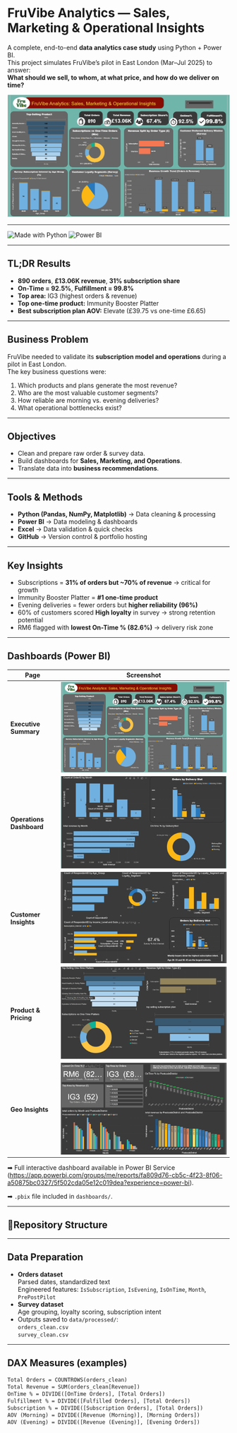 # FruVibe Analytics — Sales, Marketing & Operational Insights  

A complete, end-to-end **data analytics case study** using Python + Power BI.  
This project simulates FruVibe’s pilot in East London (Mar–Jul 2025) to answer:  
**What should we sell, to whom, at what price, and how do we deliver on time?**

<p align="center">
  <img src="screenshots/executive_summary.png" alt="Executive Summary Dashboard" width="900">
</p>

---

![Made with Python](https://img.shields.io/badge/Made%20with-Python-blue)
![Power BI](https://img.shields.io/badge/Visualized%20in-Power%20BI-yellow)

---

##  TL;DR Results
- **890 orders**, **£13.06K revenue**, **31% subscription share**  
- **On-Time = 92.5%**, **Fulfillment = 99.8%**  
- **Top area:** IG3 (highest orders & revenue)  
- **Top one-time product:** Immunity Booster Platter  
- **Best subscription plan AOV:** Elevate (£39.75 vs one-time £6.65)  

---

##  Business Problem
FruVibe needed to validate its **subscription model and operations** during a pilot in East London.  
The key business questions were:
1. Which products and plans generate the most revenue?  
2. Who are the most valuable customer segments?  
3. How reliable are morning vs. evening deliveries?  
4. What operational bottlenecks exist?  

---

##  Objectives
- Clean and prepare raw order & survey data.  
- Build dashboards for **Sales, Marketing, and Operations**.  
- Translate data into **business recommendations**.  

---

##  Tools & Methods
- **Python (Pandas, NumPy, Matplotlib)** → Data cleaning & processing  
- **Power BI** → Data modeling & dashboards  
- **Excel** → Data validation & quick checks  
- **GitHub** → Version control & portfolio hosting  

---

##  Key Insights
- Subscriptions = **31% of orders but ~70% of revenue** → critical for growth  
- Immunity Booster Platter = **#1 one-time product**  
- Evening deliveries = fewer orders but **higher reliability (96%)**  
- 60% of customers scored **High loyalty** in survey → strong retention potential  
- RM6 flagged with **lowest On-Time % (82.6%)** → delivery risk zone  

---

##  Dashboards (Power BI)

| Page | Screenshot |
|------|------------|
| **Executive Summary** | ![Executive Summary Dashboard](screenshots/executive_summary.png) |
| **Operations Dashboard** | ![Operations Dashboard](screenshots/operations.png) |
| **Customer Insights** | ![Customer Insights Dashboard](screenshots/customer_insights.png) |
| **Product & Pricing** | ![Product & Pricing Dashboard](screenshots/product_pricing.png) |
| **Geo Insights** | ![Geo Insights Dashboard](screenshots/geo_insights.png) |

➡ Full interactive dashboard available in Power BI Service (https://app.powerbi.com/groups/me/reports/fa809d76-cb5c-4f23-8f06-a50875bc0327/5f502cda05e12c019dea?experience=power-bi).

➡ `.pbix` file included in `dashboards/`.

---

##  📂Repository Structure

---

##  Data Preparation
- **Orders dataset**  
   Parsed dates, standardized text  
   Engineered features: `IsSubscription`, `IsEvening`, `IsOnTime`, `Month`, `PrePostPilot`  
- **Survey dataset**  
   Age grouping, loyalty scoring, subscription intent  
- Outputs saved to `data/processed/`:  
   `orders_clean.csv`  
  `survey_clean.csv`  

---

##  DAX Measures (examples)
```DAX
Total Orders = COUNTROWS(orders_clean)
Total Revenue = SUM(orders_clean[Revenue])
OnTime % = DIVIDE([OnTime Orders], [Total Orders])
Fulfillment % = DIVIDE([Fulfilled Orders], [Total Orders])
Subscription % = DIVIDE([Subscription Orders], [Total Orders])
AOV (Morning) = DIVIDE([Revenue (Morning)], [Morning Orders])
AOV (Evening) = DIVIDE([Revenue (Evening)], [Evening Orders])
